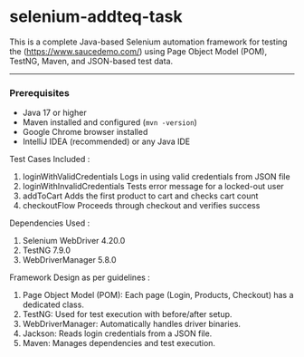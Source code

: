 # selenium-addteq-task

This is a complete Java-based Selenium automation framework for testing the (https://www.saucedemo.com/) using Page Object Model (POM), TestNG, Maven, and JSON-based test data.

---

### Prerequisites

- Java 17 or higher
- Maven installed and configured (`mvn -version`)
- Google Chrome browser installed
- IntelliJ IDEA (recommended) or any Java IDE

Test Cases Included :

1. loginWithValidCredentials	Logs in using valid credentials from JSON file
2. loginWithInvalidCredentials	Tests error message for a locked-out user
3. addToCart	Adds the first product to cart and checks cart count
4. checkoutFlow	Proceeds through checkout and verifies success

Dependencies Used :

1. Selenium WebDriver 4.20.0
2. TestNG 7.9.0
3. WebDriverManager 5.8.0

Framework Design as per guidelines :

1. Page Object Model (POM): Each page (Login, Products, Checkout) has a dedicated class.
2. TestNG: Used for test execution with before/after setup.
3. WebDriverManager: Automatically handles driver binaries.
4. Jackson: Reads login credentials from a JSON file.
5. Maven: Manages dependencies and test execution.


